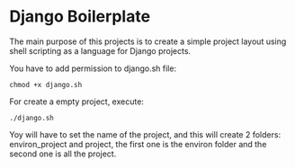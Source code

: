 # Django Boilerplate
The main purpose of this projects is to create a simple project layout using shell scripting as a language for Django projects.

You have to add permission to django.sh file:
```
chmod +x django.sh
```

For create a empty project, execute:
```
./django.sh
```

Yoy will have to set the name of the project, and this will create 2 folders: environ_project and project, the first one is the environ folder and the second one is all the project.